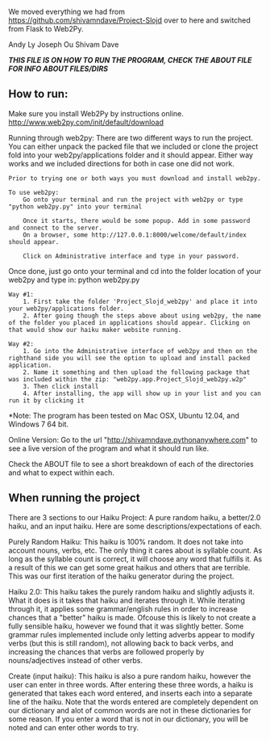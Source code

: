 We moved everything we had from https://github.com/shivamndave/Project-Slojd over to here and switched from Flask to Web2Py.

Andy Ly
Joseph Ou
Shivam Dave

***THIS FILE IS ON HOW TO RUN THE PROGRAM, CHECK THE ABOUT FILE FOR INFO ABOUT FILES/DIRS***

## How to run:
Make sure you install Web2Py by instructions online.
http://www.web2py.com/init/default/download

Running through web2py:
	There are two different ways to run the project. You can either unpack the packed file that we included or clone the project fold into your web2py/applications folder and it should appear. Either way works and we included directions for both in case one did not work.

	Prior to trying one or both ways you must download and install web2py.

	To use web2py:
		Go onto your terminal and run the project with web2py or type "python web2py.py" into your terminal

		Once it starts, there would be some popup. Add in some password and connect to the server. 
		On a browser, some http://127.0.0.1:8000/welcome/default/index should appear.

		Click on Administrative interface and type in your password. 

Once done, just go onto your terminal and cd into the folder location of your web2py and type in: python web2py.py

	Way #1:
		1. First take the folder 'Project_Slojd_web2py' and place it into your web2py/applications folder.
		2. After going though the steps above about using web2py, the name of the folder you placed in applications should appear. Clicking on that would show our haiku maker website running.

	Way #2: 
		1. Go into the Administrative interface of web2py and then on the righthand side you will see the option to upload and install packed application. 
		2. Name it something and then upload the following package that was included within the zip: "web2py.app.Project_Slojd_web2py.w2p"
		3. Then click install
		4. After installing, the app will show up in your list and you can run it by clicking it

*Note: The program has been tested on Mac OSX, Ubuntu 12.04, and Windows 7 64 bit.

Online Version:
	Go to the url "http://shivamndave.pythonanywhere.com" to see a live version of the program and what it should run like.

Check the ABOUT file to see a short breakdown of each of the directories and what to expect within each.
  
## When running the project
There are 3 sections to our Haiku Project: A pure random haiku, a better/2.0 haiku, and an input haiku. Here are some descriptions/expectations of each.

Purely Random Haiku:
	This haiku is 100% random. It does not take into account nouns, verbs, etc. The only thing it cares about is syllable count. As long as the syllable count is correct, it will choose any word that fulfills it. As a result of this we can get some great haikus and others that are terrible. This was our first iteration of the haiku generator during the project.

Haiku 2.0:
	This haiku takes the purely random haiku and slightly adjusts it. What it does is it takes that haiku and iterates through it. While iterating through it, it applies some grammar/english rules in order to increase chances that a "better" haiku is made. Ofcouse this is likely to not create a fully sensible haiku, however we found that it was slightly better. Some grammar rules implemented include only letting adverbs appear to modify verbs (but this is still random), not allowing back to back verbs, and increasing the chances that verbs are followed properly by nouns/adjectives instead of other verbs.

Create (input haiku):
	This haiku is also a pure random haiku, however the user can enter in three words. After entering these three words, a haiku is generated that takes each word entered, and inserts each into a separate line of the haiku. Note that the words entered are completely dependent on our dictionary and alot of common words are not in these dictionaries for some reason. If you enter a word that is not in our dictionary, you will be noted and can enter other words to try. 
